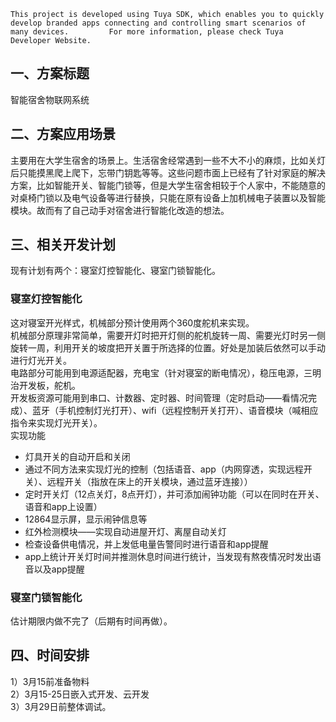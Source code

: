 `This project is developed using Tuya SDK, which enables you to quickly develop branded apps connecting and controlling smart scenarios of many devices.         For more information, please check Tuya Developer Website.`

## 一、方案标题
智能宿舍物联网系统
## 二、方案应用场景
主要用在大学生宿舍的场景上。生活宿舍经常遇到一些不大不小的麻烦，比如关灯后只能摸黑爬上爬下，忘带门钥匙等等。这些问题市面上已经有了针对家庭的解决方案，比如智能开关、智能门锁等，但是大学生宿舍相较于个人家中，不能随意的对桌椅门锁以及电气设备等进行替换，只能在原有设备上加机械电子装置以及智能模块。故而有了自己动手对宿舍进行智能化改造的想法。
## 三、相关开发计划
现有计划有两个：寝室灯控智能化、寝室门锁智能化。
### 寝室灯控智能化
 这对寝室开光样式，机械部分预计使用两个360度舵机来实现。<br>
 机械部分原理非常简单，需要开灯时把开灯侧的舵机旋转一周、需要光灯时另一侧旋转一周，利用开关的坡度把开关置于所选择的位置。好处是加装后依然可以手动进行灯光开关。<br>
 电路部分可能用到电源适配器，充电宝（针对寝室的断电情况），稳压电源，三明治开发板，舵机。<br>
 开发板资源可能用到串口、计数器、定时器、时间管理（定时启动——看情况完成）、蓝牙（手机控制灯光打开）、wifi（远程控制开关打开）、语音模块（喊相应指令来实现灯光开关）。<br>
 实现功能
 * 灯具开关的自动开启和关闭
 * 通过不同方法来实现灯光的控制（包括语音、app（内网穿透，实现远程开关）、远程开关（指放在床上的开关模块，通过蓝牙连接））
 * 定时开关灯（12点关灯，8点开灯），并可添加闹钟功能（可以在同时在开关、语音和app上设置）
 * 12864显示屏，显示闹钟信息等
 * 红外检测模块——实现自动进屋开灯、离屋自动关灯
 * 检查设备供电情况，并上发低电量告警同时进行语音和app提醒
 * app上统计开关灯时间并推测休息时间进行统计，当发现有熬夜情况时发出语音以及app提醒
 
 
 
### 寝室门锁智能化
估计期限内做不完了（后期有时间再做）。
## 四、时间安排
1）3月15前准备物料<br>
2）3月15-25日嵌入式开发、云开发<br>
3）3月29日前整体调试。

